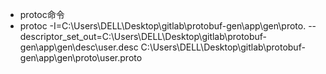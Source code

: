 - protoc命令
- protoc -I=C:\Users\DELL\Desktop\gitlab\protobuf-gen\app\gen\proto. --descriptor_set_out=C:\Users\DELL\Desktop\gitlab\protobuf-gen\app\gen\desc\user.desc C:\Users\DELL\Desktop\gitlab\protobuf-gen\app\gen\proto\user.proto